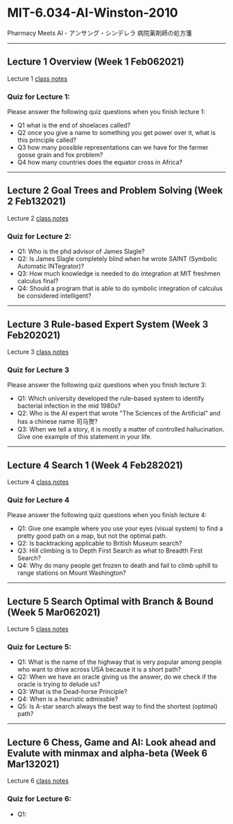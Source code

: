 # MIT-6.034-AI-Winston-2010
Pharmacy Meets AI - アンサング・シンデレラ 病院薬剤師の処方箋

---

## Lecture 1 Overview (Week 1 Feb062021)

Lecture 1 [class notes](lec1-overview/README.md)

### Quiz for Lecture 1:

Please answer the following quiz questions when you finish lecture 1:

* Q1 what is the end of shoelaces called?
* Q2 once you give a name to something you get power over it, what is this principle called?
* Q3 how many possible representations can we have for the farmer goose grain and fox problem?
* Q4 how many countries does the equator cross in Africa?

---

## Lecture 2 Goal Trees and Problem Solving (Week 2 Feb132021)

Lecture 2 [class notes](lec2-goal-tree-SAINT/README.md)

### Quiz for Lecture 2:

* Q1: Who is the phd advisor of James Slagle?
* Q2: Is James Slagle completely blind when he wrote SAINT (Symbolic Automatic INTegrator)?
* Q3: How much knowledge is needed to do integration at MIT freshmen calculus final?
* Q4: Should a program that is able to do symbolic integration of calculus be considered intelligent?

---

## Lecture 3 Rule-based Expert System (Week 3 Feb202021)

Lecture 3 [class notes](lec3-rule-based-expert-MYCIN/README.md)

### Quiz for Lecture 3

Please answer the following quiz questions when you finish lecture 3:

* Q1: Which university  developed the rule-based system to identify bacterial infection in the mid 1980s?
* Q2: Who is the AI expert that wrote "The Sciences of the Artificial" and has a chinese name 司马贺?
* Q3: When we tell a story, it is mostly a matter of controlled hallucination. Give one example of this statement in your life.

---

## Lecture 4 Search 1 (Week 4 Feb282021)

Lecture 4 [class notes](lec4-bfs-dfs-hillclimb-beam/README.md)

### Quiz for Lecture 4

Please answer the following quiz questions when you finish lecture 4:

* Q1: Give one example where you use your eyes (visual system) to find a pretty good path on a map, but not the optimal path.
* Q2: Is backtracking applicable to British Museum search?
* Q3: Hill climbing is to Depth First Search as what to Breadth First Search?
* Q4: Why do many people get frozen to death and fail to climb uphill to range stations on Mount Washington?

---

## Lecture 5 Search Optimal with Branch & Bound (Week 5 Mar062021)

Lecture 5 [class notes](lec5-search-optimal-bb-astar/README.md)

### Quiz for Lecture 5:

* Q1: What is the name of the highway that is very popular among people who want to drive across USA because it is a short path?
* Q2: When we have an oracle giving us the answer, do we check if the oracle is trying to delude us?
* Q3: What is the Dead-horse Principle?
* Q4: When is a heuristic admissble?
* Q5: Is A-star search always the best way to find the shortest (optimal) path?

---

## Lecture 6 Chess, Game and AI: Look ahead and Evalute with minmax and alpha-beta (Week 6 Mar132021)

Lecture 6 [class notes](lec6-chess-minmax-alpha-beta/README.md)

### Quiz for Lecture 6:

* Q1:

